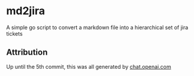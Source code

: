 # md2jira
A simple go script to convert a markdown file into a hierarchical set of jira tickets


## Attribution

Up until the 5th commit, this was all generated by [chat.openai.com](https://chatgpt.com/c/3234d87c-6599-4b33-87d9-3263c7a2d4da)
